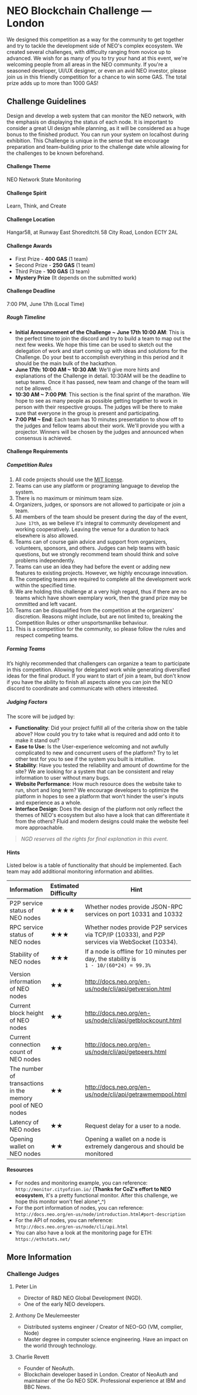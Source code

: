 # NEO Blockchain Challenge  —  London

We designed this competition as a way for the community to get together and try to tackle the development side of NEO's complex ecosystem. We created several challenges, with difficulty ranging from novice up to advanced. We wish for as many of you to try your hand at this event, we're welcoming people from all areas in the NEO community. If you're a seasoned developer, UI/UX designer, or even an avid NEO investor, please join us in this friendly competition for a chance to win some GAS. The total prize adds up to more than 1000 GAS! 

## Challenge Guidelines
Design and develop a web system that can monitor the NEO network, with the emphasis on displaying the status of each node. It is important to consider a great UI design while planning, as it will be considered as a huge bonus to the finished product. You can run your system on localhost during exhibition. This Challenge is unique in the sense that we encourage preparation and team-building prior to the challenge date while allowing for the challenges to be known beforehand.

#### Challenge Theme
NEO Network State Monitoring

#### Challenge Spirit
Learn, Think, and Create

#### Challenge Location
Hangar58, at Runway East Shoreditch\ 
58 City Road, London EC1Y 2AL

#### Challenge Awards
* First Prize - **400 GAS** (1 team)
* Second Prize - **250 GAS** (1 team)
* Third Prize - **100 GAS** (3 team) 
* **Mystery Prize** (It depends on the submitted work) 

#### Challenge Deadline
7:00 PM, June 17th (Local Time)

##### Rough Timeline
- **Initial Announcement of the Challenge ~ June 17th 10:00 AM**: This is the perfect time to join the discord and try to build a team to map out the next few weeks. We hope this time can be used to sketch out the delegation of work and start coming up with ideas and solutions for the Challenge. Do your best to accomplish everything in this period and it should be the main bulk of the hackathon.
- **June 17th: 10:00 AM ~ 10:30 AM**: We'll give more hints and explanations of the Challenge in detail. 10:30AM will be the deadline to setup teams. Once it has passed, new team and change of the team will not be allowed. 
- **10:30 AM ~ 7:00 PM**: This section is the final sprint of the marathon. We hope to see as many people as possible getting together to work in person with their respective groups. The judges will be there to make sure that everyone in the group is present and participating.
- **7:00 PM ~ End**: Each team has 10 minutes presentation to show off to the judges and fellow teams about their work. We'll provide you with a projector.
Winners will be chosen by the judges and announced when consensus is achieved.

#### Challenge Requirements

##### Competition Rules
1. All code projects should use the [MIT license](LICENSE).
2. Teams can use any platform or programing language to develop the system.
3. There is no maximum or minimum team size.
4. Organizers, judges, or sponsors are not allowed to participate or join a team.
5. All members of the team should be present during the day of the event, `June 17th`, as we believe it's integral to community development and working cooperatively. Leaving the venue for a duration to hack elsewhere is also allowed. 
6. Teams can of course gain advice and support from organizers, volunteers, sponsors, and others. Judges can help teams with basic questions, but we strongly recommend team should think and solve problems independently.
7. Teams can use an idea they had before the event or adding new features to existing projects. However, we highly encourage innovation.
8. The competing teams are required to complete all the development work within the specified time.
9. We are holding this challenge at a very high regard, thus if there are no teams which have shown exemplary work, then the grand prize may be ommitted and left vacant.
10. Teams can be disqualified from the competition at the organizers' discretion. Reasons might include, but are not limited to, breaking the Competition Rules or other unsportsmanlike behaviour.
11. This is a competition for the community, so please follow the rules and respect competing teams. 

##### Forming Teams
It’s highly recommended that challengers can organize a team to participate in this competition. Allowing for delegated work while generating diversified ideas for the final product. If you want to start of join a team, but don't know if you have the ability to finish all aspects alone you can join the NEO discord to coordinate and communicate with others interested.

##### Judging Factors
The score will be judged by:
- **Functionality**: Did your project fulfill all of the criteria show on the table above? How could you try to take what is required and add onto it to make it stand out?
- **Ease to Use**: Is the User-experience welcoming and not awfully complicated to new and concurrent users of the platform? Try to let other test for you to see if the system you built is intuitive. 
- **Stability**: Have you tested the reliability and amount of downtime for the site? We are looking for a system that can be consistent and relay information to user without many bugs.
- **Website Performance**: How much resource does the website take to run, short and long term? We encourage developers to optimize the platform in hopes to see a platform that won't hinder the user's inputs and experience as a whole.
- **Interface Design**: Does the design of the platform not only reflect the themes of NEO's ecosystem but also have a look that can differentiate it from the others? Fluid and modern designs could make the website feel more approachable.

>*NGD reserves all the rights for final explanation in this event.*

#### Hints
Listed below is a table of functionality that should be implemented. Each team may add additional monitoring information and abilities.

| Information                                                | Estimated Difficulty | Hint                                                         |
| :--------------------------------------------------------- | :------------------- | ------------------------------------------------------------ |
| P2P service status of NEO nodes                            | ★★★★                 | Whether nodes provide JSON-RPC services on port 10331 and 10332 |
| RPC service status of NEO nodes                            | ★★★                  | Whether nodes provide P2P services via TCP/IP (10333), and P2P services via WebSocket (10334). |
| Stability of NEO nodes                                     | ★★★                  | If a node is offline for 10 minutes per day, the stability is<br/>`1 - 10/(60*24) = 99.3%` |
| Version information of NEO nodes                           | ★★                   | http://docs.neo.org/en-us/node/cli/api/getversion.html       |
| Current block height of NEO nodes                          | ★★                   | http://docs.neo.org/en-us/node/cli/api/getblockcount.html    |
| Current connection count of NEO nodes                      | ★★                   | http://docs.neo.org/en-us/node/cli/api/getpeers.html         |
| The number of transactions in the memory pool of NEO nodes | ★★                   | http://docs.neo.org/en-us/node/cli/api/getrawmempool.html    |
| Latency of NEO nodes                                       | ★★                   | Request delay for a user to a node.                          |
| Opening wallet on NEO nodes                                | ★★                   | Opening a wallet on a node is extremely dangerous and should be monitored |


#### Resources

- For nodes and monitoring example, you can reference:\
`http://monitor.cityofzion.io/`
(**Thanks for CoZ's effort to NEO ecosystem**, it's a pretty functional monitor. After this challenge, we hope this monitor won't feel alone^_^)
- For the port information of nodes, you can reference:\
`http://docs.neo.org/en-us/node/introduction.html#port-description`
- For the API of nodes, you can reference:\
`http://docs.neo.org/en-us/node/cli/api.html`
- You can also have a look at the monitoring page for ETH:\
`https://ethstats.net/`


## More Information


### Challenge Judges
1. Peter Lin
	-   Director of R\&D NEO Global Development (NGD).
	-   One of the early NEO developers. 
	
2. Anthony De Meulemeester
    -   Distributed systems engineer / Creator of NEO-GO (VM, complier, Node) 
    -   Master degree in computer science engineering. Have an impact on the world through technology. 
    
3. Charlie Revett
	-   Founder of NeoAuth.
	-   Blockchain developer based in London. Creator of NeoAuth and maintainer of the Go NEO SDK. Professional experience at IBM and BBC News.
